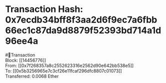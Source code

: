 
Transaction Hash: 0x7ecdb34bff8f3aa2d6f9ec7a6fbb66ec1c87da9d8879f52393bd714a1d96ee4a
====================================================================================
  
#💸Transaction  
Block: [[14456776]]  
From: [[0x7f268357a8c2552623316e2562d90e642bb538e5]]  
To: [[0x5b3256965e7c3cf26e11fcaf296dfc8807c01073]]  
Transferred: 0.0068 Ether
